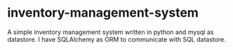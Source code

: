 # inventory-management-system
A simple inventory management system written in python and mysql as datastore. I have SQLAlchemy as ORM to communicate with SQL datastore.
